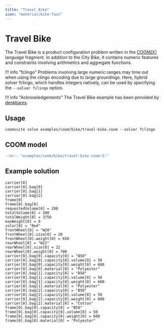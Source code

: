 ```yaml
---
title: "Travel Bike"
icon: "material/bike-fast"
---
```


# Travel Bike

The Travel Bike is a product configuration problem
written in the [COOM\[X\]][xoom] language fragment.
In addition to the City Bike,
it contains numeric features and constraints
involving arithmetics and aggregate functions.

!!! info "fclingo"
    Problems involving large numeric ranges may time out
    when using the clingo encoding due to large groundings.
    Here, hybrid solver fclingo, which handles integers natively,
    can be used by specifying the `--solver fclingo` option.

!!! info "Acknowledgements"
    The Travel Bike example has been provided by [denkbares].

[xoom]: ../reference/coom/index.md#coomx
[denkbares]: https://denkbares.com

## Usage

```console
coomsuite solve examples/coom/bike/travel-bike.coom --solver fclingo
```
## COOM model

<!-- ??? quote "COOM Model" -->
<!-- title="Travel Bike" linenums="1" -->
```cpp
--8<-- "examples/coom/bike/travel-bike.coom:5:"
```

## Example solution

```shell
carrier[0]
carrier[0].bag[0]
carrier[0].bag[1]
carrier[0].bag[2]
frame[0]
frame[0].bag[0]
requestedVolume[0] = 200
totalVolume[0] = 200
totalWeight[0] = 3750
maxWeight[0] = 8
color[0] = "Red"
frontWheel[0] = "W20"
frontWheel[0].size[0] = 20
frontWheel[0].weight[0] = 650
rearWheel[0] = "W22"
rearWheel[0].size[0] = 22
rearWheel[0].weight[0] = 700
carrier[0].bag[0].capacity[0] = "B50"
carrier[0].bag[0].capacity[0].volume[0] = 50
carrier[0].bag[0].capacity[0].weight[0] = 600
carrier[0].bag[0].material[0] = "Polyester"
carrier[0].bag[1].capacity[0] = "B50"
carrier[0].bag[1].capacity[0].volume[0] = 50
carrier[0].bag[1].capacity[0].weight[0] = 600
carrier[0].bag[1].material[0] = "Polyester"
carrier[0].bag[2].capacity[0] = "B50"
carrier[0].bag[2].capacity[0].volume[0] = 50
carrier[0].bag[2].capacity[0].weight[0] = 600
carrier[0].bag[2].material[0] = "Cotton"
frame[0].bag[0].capacity[0] = "B50"
frame[0].bag[0].capacity[0].volume[0] = 50
frame[0].bag[0].capacity[0].weight[0] = 600
frame[0].bag[0].material[0] = "Polyester"
```
